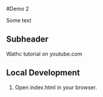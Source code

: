 #Demo 2

Some text


## Subheader

Wathc tutorial on youtube.com

## Local Development

1. Open index.html in your browser.